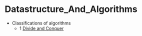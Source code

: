 # Datastructure_And_Algorithms
* Classifications of algorithms
   *  1 [Divide and Conquer](https://www.youtube.com/watch?v=2Rr2tW9zvRg)
